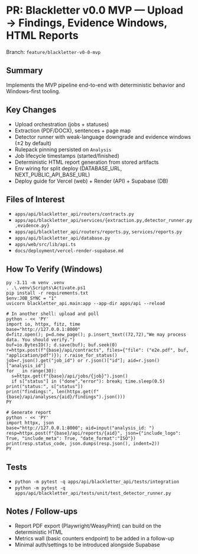 # PR: Blackletter v0.0 MVP — Upload → Findings, Evidence Windows, HTML Reports

Branch: `feature/blackletter-v0-0-mvp`

## Summary

Implements the MVP pipeline end-to-end with deterministic behavior and Windows-first tooling.

## Key Changes

- Upload orchestration (jobs + statuses)
- Extraction (PDF/DOCX), sentences + page map
- Detector runner with weak-language downgrade and evidence windows (±2 by default)
- Rulepack pinning persisted on `Analysis`
- Job lifecycle timestamps (started/finished)
- Deterministic HTML report generation from stored artifacts
- Env wiring for split deploy (DATABASE_URL, NEXT_PUBLIC_API_BASE_URL)
- Deploy guide for Vercel (web) + Render (API) + Supabase (DB)

## Files of Interest

- `apps/api/blackletter_api/routers/contracts.py`
- `apps/api/blackletter_api/services/{extraction.py,detector_runner.py,evidence.py}`
- `apps/api/blackletter_api/routers/reports.py`, `services/reports.py`
- `apps/api/blackletter_api/database.py`
- `apps/web/src/lib/api.ts`
- `docs/deployment/vercel-render-supabase.md`

## How To Verify (Windows)

```
py -3.11 -m venv .venv
. .\.venv\Scripts\Activate.ps1
pip install -r requirements.txt
$env:JOB_SYNC = "1"
uvicorn blackletter_api.main:app --app-dir apps/api --reload

# In another shell: upload and poll
python - << 'PY'
import io, httpx, fitz, time
base="http://127.0.0.1:8000"
d=fitz.open(); p=d.new_page(); p.insert_text((72,72),"We may process data. You should verify.")
buf=io.BytesIO(); d.save(buf); buf.seek(0)
r=httpx.post(f"{base}/api/contracts", files={"file": ("e2e.pdf", buf, "application/pdf")}); r.raise_for_status()
job=r.json().get("job_id") or r.json()["id"]; aid=r.json()["analysis_id"]
for _ in range(30):
  s=httpx.get(f"{base}/api/jobs/{job}").json()
  if s["status"] in ("done","error"): break; time.sleep(0.5)
print("status:", s["status"])
print("findings:", len(httpx.get(f"{base}/api/analyses/{aid}/findings").json()))
PY

# Generate report
python - << 'PY'
import httpx, json
base="http://127.0.0.1:8000"; aid=input("analysis_id: ")
resp=httpx.post(f"{base}/api/reports/{aid}", json={"include_logo": True, "include_meta": True, "date_format":"ISO"})
print(resp.status_code, json.dumps(resp.json(), indent=2))
PY
```

## Tests

- `python -m pytest -q apps/api/blackletter_api/tests/integration`
- `python -m pytest -q apps/api/blackletter_api/tests/unit/test_detector_runner.py`

## Notes / Follow-ups

- Report PDF export (Playwright/WeasyPrint) can build on the deterministic HTML
- Metrics wall (basic counters endpoint) to be added in a follow-up
- Minimal auth/settings to be introduced alongside Supabase

